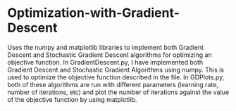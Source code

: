 # Optimization-with-Gradient-Descent
Uses the numpy and matplotlib libraries to implement both Gradient Descent and Stochastic Gradient Descent algorithms for optimizing an objective function. 
In GradientDescent.py, I have implemented both Gradient Descent and Stochastic Gradient Algorithms using numpy. 
This is used to optimize the objective function described in the file. 
In GDPlots.py, both of these algorithms are run with different parameters (learning rate, number of iterations, etc) and plot the number of iterations against the value of the objective function by using matplotlib. 
